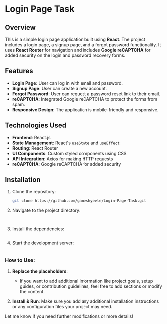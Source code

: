# Login Page Task

## Overview

This is a simple login page application built using **React**. The project includes a login page, a signup page, and a forgot password functionality. It uses **React Router** for navigation and includes **Google reCAPTCHA** for added security on the login and password recovery forms.

## Features

- **Login Page**: User can log in with email and password.
- **Signup Page**: User can create a new account.
- **Forgot Password**: User can request a password reset link to their email.
- **reCAPTCHA**: Integrated Google reCAPTCHA to protect the forms from spam.
- **Responsive Design**: The application is mobile-friendly and responsive.

## Technologies Used

- **Frontend**: React.js
- **State Management**: React's `useState` and `useEffect`
- **Routing**: React Router
- **UI Components**: Custom styled components using CSS
- **API Integration**: Axios for making HTTP requests
- **reCAPTCHA**: Google reCAPTCHA for added security

## Installation

1. Clone the repository:
   ```bash
   git clone https://github.com/ganeshyevle/Login-Page-Task.git

2. Navigate to the project directory:
   ```cd Login-Page-Task


3. Install the dependencies:
   ```npm install

4. Start the development server:
   ```npm start

### How to Use:
1. **Replace the placeholders**:
   - If you want to add additional information like project goals, setup guides, or contribution guidelines, feel free to add sections or modify the content.

2. **Install & Run**: Make sure you add any additional installation instructions or any configuration files your project may need.

Let me know if you need further modifications or more details!
